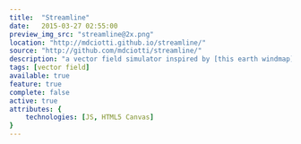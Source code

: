 ```yaml
---
title:  "Streamline"
date:   2015-03-27 02:55:00
preview_img_src: "streamline@2x.png"
location: "http://mdciotti.github.io/streamline/"
source: "http://github.com/mdciotti/streamline/"
description: "a vector field simulator inspired by [this earth windmap](http://earth.nullschool.net/) and by [this Starry Night interactive animation](https://vimeo.com/36466564)"
tags: [vector field]
available: true
feature: true
complete: false
active: true
attributes: {
	technologies: [JS, HTML5 Canvas]
}
---
```



